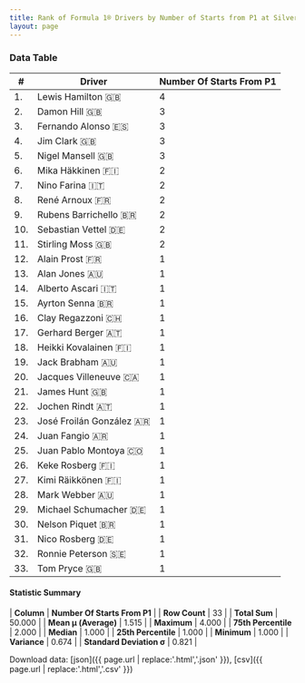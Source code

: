 ```yaml
---
title: Rank of Formula 1® Drivers by Number of Starts from P1 at Silverstone Circuit
layout: page
---
```


<canvas id="chart" width="400" height="180"></canvas>
<script>
var data = {
    "datasets": [
        {
            "backgroundColor": [
                "#9C8E8D",
                "#9C8E8D",
                "#9C8E8D",
                "#9C8E8D",
                "#9C8E8D",
                "#9C8E8D",
                "#9C8E8D",
                "#9C8E8D",
                "#9C8E8D",
                "#9C8E8D",
                "#9C8E8D",
                "#9C8E8D",
                "#9C8E8D",
                "#9C8E8D",
                "#9C8E8D",
                "#9C8E8D",
                "#9C8E8D",
                "#9C8E8D",
                "#9C8E8D",
                "#9C8E8D",
                "#9C8E8D",
                "#9C8E8D",
                "#9C8E8D",
                "#9C8E8D",
                "#9C8E8D",
                "#9C8E8D",
                "#9C8E8D",
                "#9C8E8D",
                "#9C8E8D",
                "#9C8E8D",
                "#9C8E8D",
                "#9C8E8D",
                "#9C8E8D"
            ],
            "borderColor": [
                "#1D181E",
                "#1D181E",
                "#1D181E",
                "#1D181E",
                "#1D181E",
                "#1D181E",
                "#1D181E",
                "#1D181E",
                "#1D181E",
                "#1D181E",
                "#1D181E",
                "#1D181E",
                "#1D181E",
                "#1D181E",
                "#1D181E",
                "#1D181E",
                "#1D181E",
                "#1D181E",
                "#1D181E",
                "#1D181E",
                "#1D181E",
                "#1D181E",
                "#1D181E",
                "#1D181E",
                "#1D181E",
                "#1D181E",
                "#1D181E",
                "#1D181E",
                "#1D181E",
                "#1D181E",
                "#1D181E",
                "#1D181E",
                "#1D181E"
            ],
            "borderWidth": 1,
            "data": [
                4.0,
                3.0,
                3.0,
                3.0,
                3.0,
                2.0,
                2.0,
                2.0,
                2.0,
                2.0,
                2.0,
                1.0,
                1.0,
                1.0,
                1.0,
                1.0,
                1.0,
                1.0,
                1.0,
                1.0,
                1.0,
                1.0,
                1.0,
                1.0,
                1.0,
                1.0,
                1.0,
                1.0,
                1.0,
                1.0,
                1.0,
                1.0,
                1.0
            ],
            "label": "Number Of Starts From P1"
        }
    ],
    "labels": [
        "Lewis Hamilton",
        "Damon Hill",
        "Fernando Alonso",
        "Jim Clark",
        "Nigel Mansell",
        "Mika Häkkinen",
        "Nino Farina",
        "René Arnoux",
        "Rubens Barrichello",
        "Sebastian Vettel",
        "Stirling Moss",
        "Alain Prost",
        "Alan Jones",
        "Alberto Ascari",
        "Ayrton Senna",
        "Clay Regazzoni",
        "Gerhard Berger",
        "Heikki Kovalainen",
        "Jack Brabham",
        "Jacques Villeneuve",
        "James Hunt",
        "Jochen Rindt",
        "José Froilán González",
        "Juan Fangio",
        "Juan Pablo Montoya",
        "Keke Rosberg",
        "Kimi Räikkönen",
        "Mark Webber",
        "Michael Schumacher",
        "Nelson Piquet",
        "Nico Rosberg",
        "Ronnie Peterson",
        "Tom Pryce"
    ]
};
var options = {
  legend: {
    display: false
  },
  scales: {
    xAxes: [{
      ticks: {
        beginAtZero: true,
        maxRotation: 180,
        display: window.innerWidth > 800
      }
    }],
    yAxes: [{
      ticks: {
        beginAtZero: true
      }
    }]
  },
  onResize: function(chart, size) {
    chart.options.scales.xAxes[0].ticks.display = size.width > 800;
  }
};
var chart = new Chart("chart", {
    data: data,
    type: 'bar',
    options: options
});
</script>



### Data Table

| # | Driver | Number Of Starts From P1 |
|--|--|--|
| 1. | Lewis Hamilton 🇬🇧 | 4 |
| 2. | Damon Hill 🇬🇧 | 3 |
| 3. | Fernando Alonso 🇪🇸 | 3 |
| 4. | Jim Clark 🇬🇧 | 3 |
| 5. | Nigel Mansell 🇬🇧 | 3 |
| 6. | Mika Häkkinen 🇫🇮 | 2 |
| 7. | Nino Farina 🇮🇹 | 2 |
| 8. | René Arnoux 🇫🇷 | 2 |
| 9. | Rubens Barrichello 🇧🇷 | 2 |
| 10. | Sebastian Vettel 🇩🇪 | 2 |
| 11. | Stirling Moss 🇬🇧 | 2 |
| 12. | Alain Prost 🇫🇷 | 1 |
| 13. | Alan Jones 🇦🇺 | 1 |
| 14. | Alberto Ascari 🇮🇹 | 1 |
| 15. | Ayrton Senna 🇧🇷 | 1 |
| 16. | Clay Regazzoni 🇨🇭 | 1 |
| 17. | Gerhard Berger 🇦🇹 | 1 |
| 18. | Heikki Kovalainen 🇫🇮 | 1 |
| 19. | Jack Brabham 🇦🇺 | 1 |
| 20. | Jacques Villeneuve 🇨🇦 | 1 |
| 21. | James Hunt 🇬🇧 | 1 |
| 22. | Jochen Rindt 🇦🇹 | 1 |
| 23. | José Froilán González 🇦🇷 | 1 |
| 24. | Juan Fangio 🇦🇷 | 1 |
| 25. | Juan Pablo Montoya 🇨🇴 | 1 |
| 26. | Keke Rosberg 🇫🇮 | 1 |
| 27. | Kimi Räikkönen 🇫🇮 | 1 |
| 28. | Mark Webber 🇦🇺 | 1 |
| 29. | Michael Schumacher 🇩🇪 | 1 |
| 30. | Nelson Piquet 🇧🇷 | 1 |
| 31. | Nico Rosberg 🇩🇪 | 1 |
| 32. | Ronnie Peterson 🇸🇪 | 1 |
| 33. | Tom Pryce 🇬🇧 | 1 |

#### Statistic Summary

| **Column** | **Number Of Starts From P1** |
| **Row Count** | 33 |
| **Total Sum** | 50.000 |
| **Mean μ (Average)** | 1.515 |
| **Maximum** | 4.000 |
| **75th Percentile** | 2.000 |
| **Median** | 1.000 |
| **25th Percentile** | 1.000 |
| **Minimum** | 1.000 |
| **Variance** | 0.674 |
| **Standard Deviation σ** | 0.821 |

Download data: [json]({{ page.url | replace:'.html','.json' }}), [csv]({{ page.url | replace:'.html','.csv' }})
